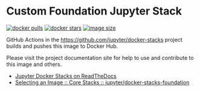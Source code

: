 # Custom Foundation Jupyter Stack

[![docker pulls](https://img.shields.io/docker/pulls/jupyter/docker-stacks-foundation.svg)](https://hub.docker.com/r/jupyter/docker-stacks-foundation/)
[![docker stars](https://img.shields.io/docker/stars/jupyter/docker-stacks-foundation.svg)](https://hub.docker.com/r/jupyter/docker-stacks-foundation/)
[![image size](https://img.shields.io/docker/image-size/jupyter/docker-stacks-foundation/latest)](https://hub.docker.com/r/jupyter/docker-stacks-foundation/ "jupyter/docker-stacks-foundation image size")

GitHub Actions in the <https://github.com/jupyter/docker-stacks> project builds and pushes this image to Docker Hub.

Please visit the project documentation site for help to use and contribute to this image and others.

- [Jupyter Docker Stacks on ReadTheDocs](https://jupyter-docker-stacks.readthedocs.io/en/latest/index.html)
- [Selecting an Image :: Core Stacks :: jupyter/docker-stacks-foundation](https://jupyter-docker-stacks.readthedocs.io/en/latest/using/selecting.html#jupyter-docker-stacks-foundation)
